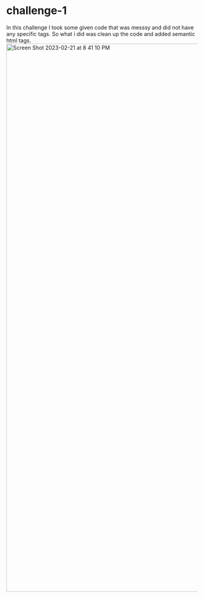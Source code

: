 # challenge-1
In this challenge I took some given code that was messsy and did not have any specific tags. So what i did was clean up the code and added semantic html tags.
<img width="1440" alt="Screen Shot 2023-02-21 at 8 41 10 PM" src="https://user-images.githubusercontent.com/115957522/220499292-c81f812e-dc23-44f8-9772-ebd27ce317c0.png">
